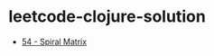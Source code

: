 # leetcode-clojure-solution

* [54 - Spiral Matrix](https://github.com/noitcudni/leetcode-clojure-solution/blob/master/src/leetcode_clojure_solution/54_spiral_matrix.clj)

